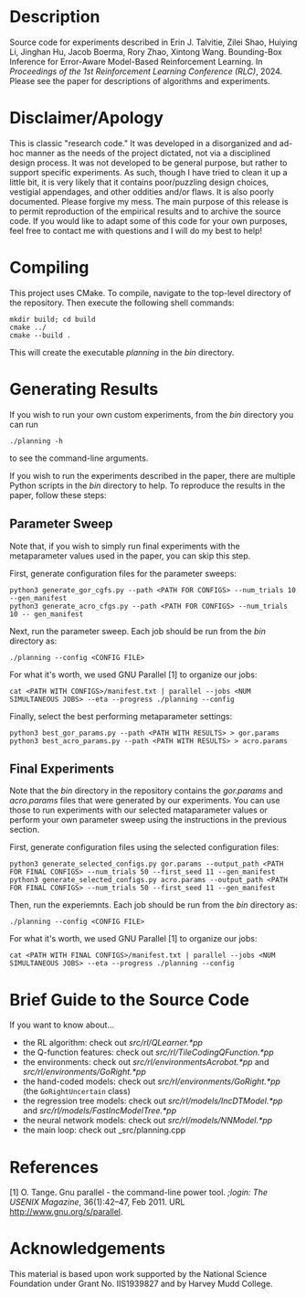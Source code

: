 # Description

Source code for experiments described in Erin J. Talvitie, Zilei Shao, Huiying Li, Jinghan Hu, Jacob Boerma, Rory Zhao, Xintong Wang. Bounding-Box Inference for Error-Aware Model-Based Reinforcement Learning. In _Proceedings of the 1st Reinforcement Learning Conference (RLC)_, 2024. Please see the paper for descriptions of algorithms and experiments.

# Disclaimer/Apology

This is classic "research code." It was developed in a disorganized and ad-hoc manner as the needs of the project dictated, not via a disciplined design process. It was not developed to be general purpose, but rather to support specific experiments. As such, though I have tried to clean it up a little bit, it is very likely that it contains poor/puzzling design choices, vestigial appendages, and other oddities and/or flaws. It is also poorly documented. Please forgive my mess. The main purpose of this release is to permit reproduction of the empirical results and to archive the source code. If you would like to adapt some of this code for your own purposes, feel free to contact me with questions and I will do my best to help!

# Compiling

This project uses CMake. To compile, navigate to the top-level directory of the repository. Then execute the following shell commands:

```
mkdir build; cd build
cmake ../
cmake --build .
```

This will create the executable _planning_ in the _bin_ directory.

# Generating Results

If you wish to run your own custom experiments, from the _bin_ directory you can run
```
./planning -h
```
to see the command-line arguments.

If you wish to run the experiments described in the paper, there are multiple Python scripts in the _bin_ directory to help. To reproduce the results in the paper, follow these steps:

## Parameter Sweep
Note that, if you wish to simply run final experiments with the metaparameter values used in the paper, you can skip this step.

First, generate configuration files for the parameter sweeps:
```
python3 generate_gor_cgfs.py --path <PATH FOR CONFIGS> --num_trials 10 --gen_manifest
python3 generate_acro_cfgs.py --path <PATH FOR CONFIGS> --num_trials 10 -- gen_manifest
```

Next, run the parameter sweep. Each job should be run from the _bin_ directory as:
```
./planning --config <CONFIG FILE>
```
For what it's worth, we used GNU Parallel [1] to organize our jobs:
```
cat <PATH WITH CONFIGS>/manifest.txt | parallel --jobs <NUM SIMULTANEOUS JOBS> --eta --progress ./planning --config
```

Finally, select the best performing metaparameter settings:
```
python3 best_gor_params.py --path <PATH WITH RESULTS> > gor.params
python3 best_acro_params.py --path <PATH WITH RESULTS> > acro.params
```

##  Final Experiments
Note that the _bin_ directory in the repository contains the _gor.params_ and _acro.params_ files that were generated by our experiments. You can use those to run experiments with our selected mataparameter values or perform your own parameter sweep using the instructions in the previous section.

First, generate configuration files using the selected configuration files:
```
python3 generate_selected_configs.py gor.params --output_path <PATH FOR FINAL CONFIGS> --num_trials 50 --first_seed 11 --gen_manifest
python3 generate_selected_configs.py acro.params --output_path <PATH FOR FINAL CONFIGS> --num_trials 50 --first_seed 11 --gen_manifest
```

Then, run the experiemnts. Each job should be run from the _bin_ directory as:
```
./planning --config <CONFIG FILE>
```
For what it's worth, we used GNU Parallel [1] to organize our jobs:
```
cat <PATH WITH FINAL CONFIGS>/manifest.txt | parallel --jobs <NUM SIMULTANEOUS JOBS> --eta --progress ./planning --config
```

# Brief Guide to the Source Code

If you want to know about...
- the RL algorithm: check out _src/rl/QLearner.*pp_
- the Q-function features: check out _src/rl/TileCodingQFunction.*pp_
- the environments: check out _src/rl/environmentsAcrobot.*pp_ and _src/rl/environments/GoRight.*pp_ 
- the hand-coded models: check out _src/rl/environments/GoRight.*pp_ (the ```GoRightUncertain``` class)
- the regression tree models: check out _src/rl/models/IncDTModel.*pp_ and _src/rl/models/FastIncModelTree.*pp_
- the neural network models: check out _src/rl/models/NNModel.*pp_
- the main loop: check out _src/planning.cpp

# References

[1] O. Tange. Gnu parallel - the command-line power tool. _;login: The USENIX Magazine_, 36(1):42–47, Feb 2011. URL http://www.gnu.org/s/parallel.

# Acknowledgements

This material is based upon work supported by the National Science Foundation under Grant No. IIS1939827 and by Harvey Mudd College.
